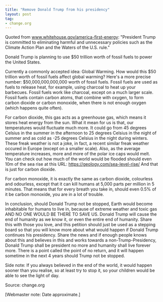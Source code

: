 ```yaml
---
title: "Remove Donald Trump from his presidency"
layout: post
tag:
- change.org
---
```


Quoted from www.whitehouse.gov/america-first-energy: "President Trump is committed to eliminating harmful and unnecessary policies such as the Climate Action Plan and the Waters of the U.S. rule."

Donald Trump is planning to use $50 trillion worth of fossil fuels to power the United States.

Currently a commonly accepted idea: Global Warming. How would this $50 trillion worth of fossil fuels affect global warming? Here's a more precise number: $50,000,000,000,000 worth of fossil fuels. Fossil fuels are used as fuels to release heat, for example, using charcoal to heat up your barbecues. Fossil fuels work like charcoal, except on a much larger scale. Fossil fuels contain carbon atoms, that combine with oxygen, to form carbon dioxide or carbon monoxide, when there is not enough oxygen (which happens quite often).

For carbon dioxide, this gas acts as a greenhouse gas, which means it stores heat energy from the sun. What it mean for us is that, our temperatures would fluctuate much more. It could go from 45 degrees Celsius in the summer in the afternoon to 25 degrees Celsius in the night of summer and as cold as -25 degrees Celsius in the night during winters. These freak weather is not a joke, in fact, a recent similar freak weather occured in Europe (except on a smaller scale). Also, as the average temperature increases, more and more of the polar ice caps would melt. You can check out how much of the world would be flooded should even 10m of the sea rise at this URL: https://geology.com/sea-level-rise/ And that is just for carbon dioxide.

For carbon monoxide, it is exactly the same as carbon dioxide, colourless and odourless, except that it can kill humans at 5,000 parts per million in 5 minutes. That means that for every breath you take in, should even 0.5% of it be carbon monoxide, you are in a lot of trouble.

In conclusion, should Donald Trump not be stopped, Earth would become inhabitable for humans to live in, because of extreme weather and toxic gas AND NO ONE WOULD BE THERE TO SAVE US. Donald Trump will cause the end of humanity as we know it, or even the entire end of humanity. Share this with those you love, and this petition should just be used as a stepping board so that you will know more about what would happen if Donald Trump continues his presidency. Share the news and if enough people knows about this and believes in this and works towards a non-Trump-Presidency, Donald Trump shall be president no more and humanity shall live forever more. There is a point called the point of no return, and it will happen sometime in the next 4 years should Trump not be stopped.

Side note: If you always believed in the end of the world, it would happen sooner than you realise, so at least try to stop it, so your children would be able to see the light of day.

Source: change.org

[Webmaster note: Date approximate.]
